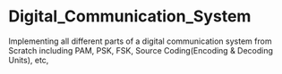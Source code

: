 # Digital_Communication_System
Implementing all different parts of a digital communication system from Scratch including PAM, PSK, FSK, Source Coding(Encoding &amp; Decoding Units), etc,

